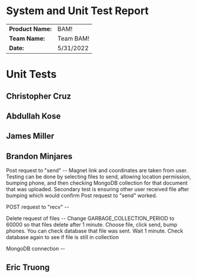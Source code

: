 # System and Unit Test Report
|                   |           |
|-------------------|-----------|
| **Product Name:** | BAM!      |
| **Team Name:**    | Team BAM! |
| **Date:**         | 5/31/2022 |

#  Unit Tests

## Christopher Cruz

## Abdullah Kose

## James Miller

## Brandon Minjares
Post request to "send" -- Magnet link and coordinates are taken from user. Testing can be done by selecting files to send, allowing location permission, bumping phone, and then checking MongoDB collection for that document that was uploaded.
Secondary test is ensuring other user received file after bumping which would confirm Post request to "send" worked.

POST request to "recv" --

Delete request of files -- Change GARBAGE_COLLECTION_PERIOD to 60000 so that files delete after 1 minute. Choose file, click send, bump phones. You can check database that file was sent. Wait 1 minute. Check database again to see if file is still in collection

MongoDB connection -- 

## Eric Truong
